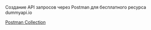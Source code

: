 Создание API запросов через Postman для бесплатного ресурса dummyapi.io

<a href="[https://github.com/emoxid/Postman/assets/102965625/dc71eec8-abd6-4ba6-8630-d42411eaae37](https://www.postman.com/emox1d/workspace/dummyapi-io/collection/28270802-68d20a33-2072-489e-808b-3fb93e84f7ee?action=share&creator=28270802)" rel="nofollow">Postman Collection</a>
